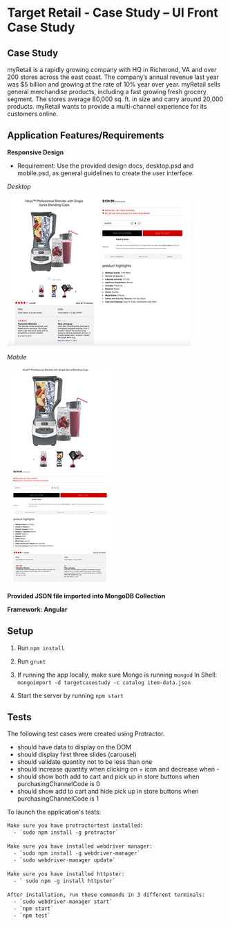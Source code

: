 # Target Retail - Case Study – UI Front Case Study

## Case Study
myRetail is a rapidly growing company with HQ in Richmond, VA and over 200 stores across the east coast.  The company’s annual revenue last year was $5 billion and growing at the rate of 10% year over year.  myRetail sells general merchandise products, including a fast growing fresh grocery segment.  The stores average 80,000 sq. ft. in size and carry around 20,000 products. myRetail wants to provide a multi-channel experience for its customers online.

## Application Features/Requirements

**Responsive Design**
- Requirement: Use the provided design docs, desktop.psd and mobile.psd, as general guidelines to create the user interface.

_Desktop_

![desktop](desktop.png)

_Mobile_

![mobile](mobile.png)

**Provided JSON file imported into MongoDB Collection**

**Framework: Angular**

## Setup
1. Run `npm install`
2. Run `grunt`
3. If running the app locally, make sure Mongo is running `mongod`
    In Shell:
      `mongoimport -d targetcasestudy -c catalog item-data.json`

5. Start the server by running `npm start`

## Tests
The following test cases were created using Protractor.

- should have data to display on the DOM
- should display first three slides (carousel)
- should validate quantity not to be less than one
- should increase quantity when clicking on + icon and decrease when -
- should show both add to cart and pick up in store buttons when purchasingChannelCode is 0
- should show add to cart and hide pick up in store buttons when purchasingChannelCode is 1

To launch the application's tests:

    Make sure you have protractortest installed:
      - `sudo npm install -g protractor`

    Make sure you have installed webdriver manager:
      - `sudo npm install -g webdriver-manager`
      - `sudo webdriver-manager update`

    Make sure you have installed httpster:
      - ` sudo npm -g install httpster`

    After installation, run these commands in 3 different terminals:
      - `sudo webdriver-manager start`
      - `npm start`
      - `npm test`
